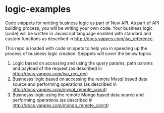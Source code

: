 # logic-examples
Code snippets for writting business logic as part of New API. As part of API building process, you will be writing your own code. Your business logic (code) will be written in Javascript language enabled with standard and custom functions as described in http://docs.yappes.com/jso_reference. 

This repo is loaded with code snippets to help you in speeding up the process of business logic creation. Snippets will cover the below topics.
1. Logic based on accessing and using the query params, path params and payload of the request.(as described in http://docs.yappes.com/jso_req_res)
2. Businesss logic based on accessing the remote Mysql based data source and performing operations.(as described in http://docs.yappes.com/mysql_remote_connt)
3. Businesss logic using the remote Mongo based data source and performing operations.(as described in http://docs.yappes.com/mongo_remote_connt)

